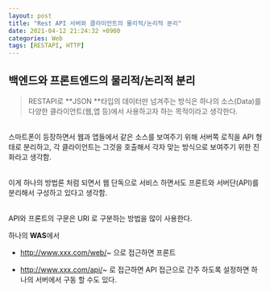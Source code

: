 ```yaml
---
layout: post
title: "Rest API 서버와 클라이언트의 물리적/논리적 분리"
date: 2021-04-12 21:24:32 +0900
categories: Web
tags: [RESTAPI, HTTP]
---
```


## 백엔드와 프론트엔드의 물리적/논리적 분리

> RESTAPI로 **JSON **타입의 데이터만 넘겨주는 방식은 하나의 소스(Data)를 다양한 클라이언트(웹,앱 등)에서 사용하고자 하는 목적이라고 생각한다.

<br>
스마트폰이 등장하면서 웹과 앱들에서 같은 소스를 보여주기 위해 서버쪽 로직을 API 형태로 분리하고, 각 클라이언트는 그것을 호출해서 각자 맞는 방식으로 보여주기 위한 진화라고 생각함.

<br>이게 하나의 방법론 처럼 되면서 웹 단독으로 서비스 하면서도 프론트와 서버단(API)를 분리해서 구성하고 있다고 생각함.

<br>API와 프론트의 구문은 URI 로 구분하는 방법을 많이 사용한다.

하나의 **WAS**에서

- http://www.xxx.com/web/~ 으로 접근하면 프론트

- http://www.xxx.com/api/~ 로 접근하면 API 접근으로 간주 하도록 설정하면 하나의 서버에서 구동 할 수도 있다.
